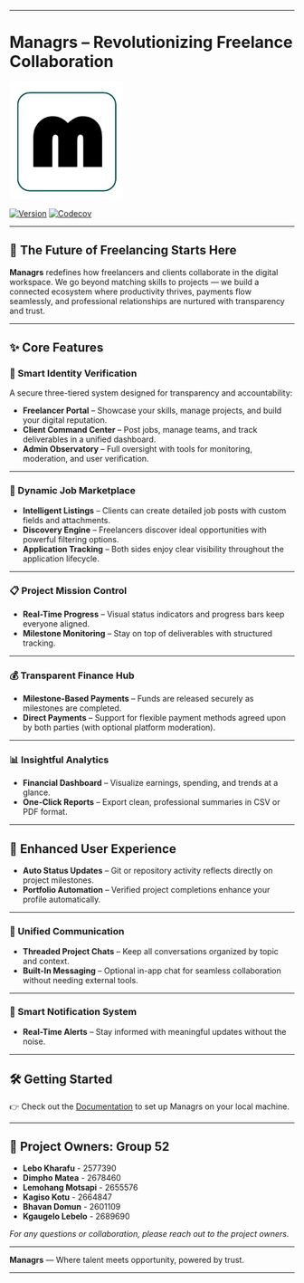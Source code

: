 

---

# **Managrs – Revolutionizing Freelance Collaboration**

<img src="./Code/Managr/src/assets/m_logo.jpg" alt="Managrs Logo" width="200"/>

[![Version](https://img.shields.io/badge/version-1.0.0-blue.svg)](https://github.com/managrs/platform/releases)
[![Codecov](https://codecov.io/gh/Managrs/Managr/branch/main/graph/badge.svg)](https://app.codecov.io/gh/Managrs/Managr)

---

## 🚀 The Future of Freelancing Starts Here

**Managrs** redefines how freelancers and clients collaborate in the digital workspace. We go beyond matching skills to projects — we build a connected ecosystem where productivity thrives, payments flow seamlessly, and professional relationships are nurtured with transparency and trust.

---

## ✨ Core Features

### 🔐 Smart Identity Verification

A secure three-tiered system designed for transparency and accountability:

* **Freelancer Portal** – Showcase your skills, manage projects, and build your digital reputation.
* **Client Command Center** – Post jobs, manage teams, and track deliverables in a unified dashboard.
* **Admin Observatory** – Full oversight with tools for monitoring, moderation, and user verification.

---

### 💼 Dynamic Job Marketplace

* **Intelligent Listings** – Clients can create detailed job posts with custom fields and attachments.
* **Discovery Engine** – Freelancers discover ideal opportunities with powerful filtering options.
* **Application Tracking** – Both sides enjoy clear visibility throughout the application lifecycle.

---

### 📋 Project Mission Control

* **Real-Time Progress** – Visual status indicators and progress bars keep everyone aligned.
* **Milestone Monitoring** – Stay on top of deliverables with structured tracking.

---

### 💰 Transparent Finance Hub

* **Milestone-Based Payments** – Funds are released securely as milestones are completed.
* **Direct Payments** – Support for flexible payment methods agreed upon by both parties (with optional platform moderation).

---

### 📊 Insightful Analytics

* **Financial Dashboard** – Visualize earnings, spending, and trends at a glance.
* **One-Click Reports** – Export clean, professional summaries in CSV or PDF format.

---

## 🌟 Enhanced User Experience

* **Auto Status Updates** – Git or repository activity reflects directly on project milestones.
* **Portfolio Automation** – Verified project completions enhance your profile automatically.

---

### 💬 Unified Communication

* **Threaded Project Chats** – Keep all conversations organized by topic and context.
* **Built-In Messaging** – Optional in-app chat for seamless collaboration without needing external tools.

---

### 🔔 Smart Notification System

* **Real-Time Alerts** – Stay informed with meaningful updates without the noise.

---

## 🛠️ Getting Started

👉 Check out the [Documentation](./Documentation/Running%20App.md) to set up Managrs on your local machine.

---

## 👥 Project Owners: **Group 52**

* **Lebo Kharafu** - 2577390
* **Dimpho Matea** - 2678460
* **Lemohang Motsapi** - 2655576
* **Kagiso Kotu** - 2664847
* **Bhavan Domun** - 2601109
* **Kgaugelo Lebelo** - 2689690

*For any questions or collaboration, please reach out to the project owners.*

---

**Managrs** — Where talent meets opportunity, powered by trust.

---

